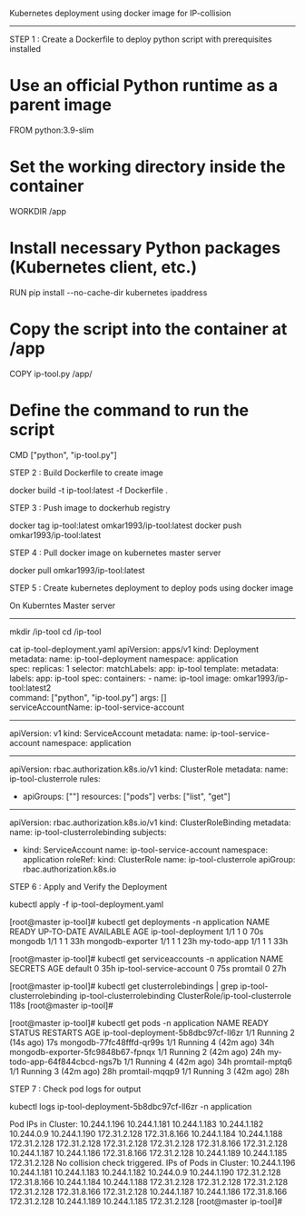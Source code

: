 Kubernetes deployment using docker image for IP-collision
*********************************************************

STEP 1 : Create a Dockerfile to deploy python script with prerequisites installed 

# Use an official Python runtime as a parent image
FROM python:3.9-slim

# Set the working directory inside the container
WORKDIR /app

# Install necessary Python packages (Kubernetes client, etc.)
RUN pip install --no-cache-dir kubernetes ipaddress

# Copy the script into the container at /app
COPY ip-tool.py /app/

# Define the command to run the script
CMD ["python", "ip-tool.py"]

STEP 2 : Build Dockerfile to create image

docker build -t ip-tool:latest -f Dockerfile .

STEP 3 : Push image to dockerhub registry

docker tag ip-tool:latest omkar1993/ip-tool:latest
docker push omkar1993/ip-tool:latest

STEP 4 : Pull docker image on kubernetes master server

docker pull omkar1993/ip-tool:latest

STEP 5 : Create kubernetes deployment to deploy pods using docker image

On Kuberntes Master server
*********************************************************

mkdir /ip-tool
cd /ip-tool

cat ip-tool-deployment.yaml
apiVersion: apps/v1
kind: Deployment
metadata:
  name: ip-tool-deployment
  namespace: application  
spec:
  replicas: 1
  selector:
    matchLabels:
      app: ip-tool
  template:
    metadata:
      labels:
        app: ip-tool
    spec:
      containers:
      - name: ip-tool
        image: omkar1993/ip-tool:latest2   
        command: ["python", "ip-tool.py"]
        args: []   
      serviceAccountName: ip-tool-service-account 

---
apiVersion: v1
kind: ServiceAccount
metadata:
  name: ip-tool-service-account
  namespace: application  

---
apiVersion: rbac.authorization.k8s.io/v1
kind: ClusterRole
metadata:
  name: ip-tool-clusterrole 
rules:
  - apiGroups: [""]
    resources: ["pods"]
    verbs: ["list", "get"]

---
apiVersion: rbac.authorization.k8s.io/v1
kind: ClusterRoleBinding
metadata:
  name: ip-tool-clusterrolebinding
subjects:
  - kind: ServiceAccount
    name: ip-tool-service-account
    namespace: application 
roleRef:
  kind: ClusterRole
  name: ip-tool-clusterrole
  apiGroup: rbac.authorization.k8s.io

STEP 6 : Apply and Verify the Deployment

kubectl apply -f ip-tool-deployment.yaml

[root@master ip-tool]# kubectl get deployments -n application
NAME                 READY   UP-TO-DATE   AVAILABLE   AGE
ip-tool-deployment   1/1     1            0           70s
mongodb              1/1     1            1           33h
mongodb-exporter     1/1     1            1           23h
my-todo-app          1/1     1            1           33h

[root@master ip-tool]# kubectl get serviceaccounts -n application
NAME                      SECRETS   AGE
default                   0         35h
ip-tool-service-account   0         75s
promtail                  0         27h

[root@master ip-tool]# kubectl get clusterrolebindings | grep ip-tool-clusterrolebinding
ip-tool-clusterrolebinding                               ClusterRole/ip-tool-clusterrole                                                    118s
[root@master ip-tool]# 

[root@master ip-tool]# kubectl get pods -n application
NAME                                  READY   STATUS    RESTARTS      AGE
ip-tool-deployment-5b8dbc97cf-ll6zr   1/1     Running   2 (14s ago)   17s
mongodb-77fc48fffd-qr99s              1/1     Running   4 (42m ago)   34h
mongodb-exporter-5fc9848b67-fpnqx     1/1     Running   2 (42m ago)   24h
my-todo-app-64f844cbcd-ngs7b          1/1     Running   4 (42m ago)   34h
promtail-mptq6                        1/1     Running   3 (42m ago)   28h
promtail-mqqp9                        1/1     Running   3 (42m ago)   28h

STEP 7 : Check pod logs for output

kubectl logs ip-tool-deployment-5b8dbc97cf-ll6zr -n application

Pod IPs in Cluster:
10.244.1.196
10.244.1.181
10.244.1.183
10.244.1.182
10.244.0.9
10.244.1.190
172.31.2.128
172.31.8.166
10.244.1.184
10.244.1.188
172.31.2.128
172.31.2.128
172.31.2.128
172.31.2.128
172.31.8.166
172.31.2.128
10.244.1.187
10.244.1.186
172.31.8.166
172.31.2.128
10.244.1.189
10.244.1.185
172.31.2.128
No collision check triggered.
IPs of Pods in Cluster:
10.244.1.196
10.244.1.181
10.244.1.183
10.244.1.182
10.244.0.9
10.244.1.190
172.31.2.128
172.31.8.166
10.244.1.184
10.244.1.188
172.31.2.128
172.31.2.128
172.31.2.128
172.31.2.128
172.31.8.166
172.31.2.128
10.244.1.187
10.244.1.186
172.31.8.166
172.31.2.128
10.244.1.189
10.244.1.185
172.31.2.128
[root@master ip-tool]#